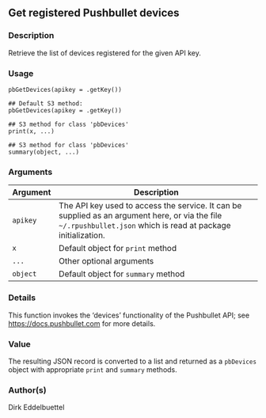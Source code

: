 ## Get registered Pushbullet devices

### Description

Retrieve the list of devices registered for the given API key.

### Usage

    pbGetDevices(apikey = .getKey())

    ## Default S3 method:
    pbGetDevices(apikey = .getKey())

    ## S3 method for class 'pbDevices'
    print(x, ...)

    ## S3 method for class 'pbDevices'
    summary(object, ...)

### Arguments

| Argument | Description                                                                                                                                                    |
|----------|----------------------------------------------------------------------------------------------------------------------------------------------------------------|
| `apikey` | The API key used to access the service. It can be supplied as an argument here, or via the file `~/.rpushbullet.json` which is read at package initialization. |
| `x`      | Default object for `print` method                                                                                                                              |
| `...`    | Other optional arguments                                                                                                                                       |
| `object` | Default object for `summary` method                                                                                                                            |

### Details

This function invokes the ‘devices’ functionality of the Pushbullet API;
see <https://docs.pushbullet.com> for more details.

### Value

The resulting JSON record is converted to a list and returned as a
`pbDevices` object with appropriate `print` and `summary` methods.

### Author(s)

Dirk Eddelbuettel
